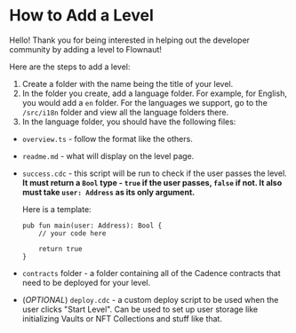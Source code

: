 # How to Add a Level

Hello! Thank you for being interested in helping out the developer community by adding a level to Flownaut!

Here are the steps to add a level:

1. Create a folder with the name being the title of your level.
2. In the folder you create, add a language folder. For example, for English, you would add a `en` folder. For the languages we support, go to the `/src/i18n` folder and view all the language folders there.
3. In the language folder, you should have the following files:
- `overview.ts` - follow the format like the others.
- `readme.md` - what will display on the level page.
- `success.cdc` - this script will be run to check if the user passes the level. **It must return a `Bool` type - `true` if the user passes, `false` if not. It also must take `user: Address` as its only argument.** 

    Here is a template:
    ```cadence
    pub fun main(user: Address): Bool {
        // your code here
        
        return true
    }
    ```

- `contracts` folder - a folder containing all of the Cadence contracts that need to be deployed for your level.
- (*OPTIONAL*) `deploy.cdc` - a custom deploy script to be used when the user clicks "Start Level". Can be used to set up user storage like initializing Vaults or NFT Collections and stuff like that.